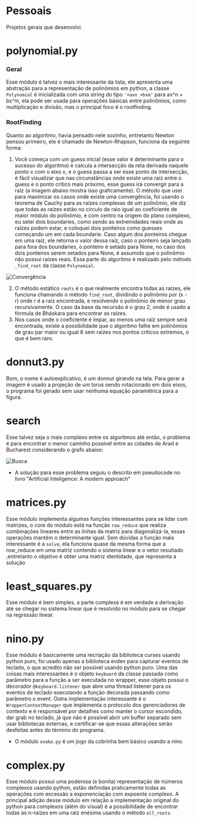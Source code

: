 # Pessoais
Projetos gerais que desenvolvi.

# polynomial.py
### Geral
Esse módulo é talvez o mais interessante da lista, ele apresenta uma abstração para a representação de polinômios em python, a classe `Polynomial` é inicializada com uma string do tipo `'+axn +bxm'` para ax^n + bx^m, ela pode ser usada para operações básicas entre polinômios, como multiplicação e divisão, mas o principal foco é o rootfinding.

### RootFinding
Quanto ao algoritmo, havia pensado nele sozinho, entretanto Newton pensou primeiro, ele é chamado de Newton-Rhapson, funciona da seguinte forma:
1. Você começa com um guess inicial (esse valor é determinante para o sucesso do algoritmo) e calcula a intersecção da reta derivada naquele ponto x com o eixo x, e o guess passa a ser esse ponto de intersecção, é fácil visualizar que nas circunstâncias onde existe uma raíz entre o guess e o ponto crítico mais próximo, esse guess irá convergir para a raíz (a imagem abaixo mostra isso graficamente). O método que usei para maximizar os casos onde existe uma convergência, foi usando o teorema de Cauchy para as raízes complexas de um polinômio, ele diz que todas as raízes estão no círculo de raio igual ao coeficiente de maior módulo do polinômio, e com centro na origem do plano complexo, eu setei dois boundaries, como sendo as extremidades reais onde as raízes podem estar, e coloquei dois ponteiros como guesses começando um em cada boundarie. Caso algum dos ponteiros chegue em uma raíz, ele retorna o valor dessa raíz, caso o ponteiro seja lançado para fora dos boundaries, o ponteiro é setado para None, no caso dos dois ponteiros serem setados para None, é assumido que o polinômio não possui raízes reais. Essa parte do algoritmo é realizado pelo método `_find_root` da classe `Polynomial`.
   
![Convergência](https://media.geeksforgeeks.org/wp-content/uploads/20230704172946/Newton-Raphson-Method.png)

2. O método estático `roots` é o que realmente encontra todas as raízes, ele funciona chamando o método `find_root`, dividindo o polinômio por (x - r) onde r é a raiz encontrada, e resolvendo o polinômio de menor grau recursivamente. O caso da base da recursão é o grau 2, onde é usado a fórmula de Bháskara para encontrar as raízes.
3. Nos casos onde o coeficiente é ímpar, ao menos uma raíz sempre será encontrada, existe a possibilidade que o algoritmo falhe em polinômios de grau par maior ou igual 6 sem raízes nos pontos críticos extremos, o que é bem raro.

# donnut3.py
Bom, o nome é autoexplicativo, é um donnut girando na tela.
Para gerar a imagem é usado a projeção de um torus sendo rotacionado em dois eixos, o programa foi gerado sem usar nenhuma equação paramétrica para a figura.

# search
Esse talvez seja o mais complexo entre os algoritmos até então, o problema é para encontrar o menor caminho possível entre as cidades de Arad e Bucharest considerando o grafo abaixo:

![Busca](https://4.bp.blogspot.com/_NpbmFwsFQhU/Sp7zQbeKksI/AAAAAAAAAA8/eV5TMj5lYjs/s280/arad1.JPG)

- A solução para esse problema seguiu o descrito em pseudocode no livro "Artificial Inteligence: A modern approach"

# matrices.py
Esse módulo implementa algumas funções interessantes para se lidar com matrizes, o core do módulo está na função `row_reduce` que realiza combinações lineares entre as linhas da matriz para diagonalizá-la, essas operações mantém o determinante igual.
Sem dúvidas a função mais interessante é a `solve`, ela funciona quase da mesma forma que a row_reduce em uma matriz contendo o sistema linear e o vetor resultado ,entretanto o objetivo é obter uma matriz identidade, que representa a solução

# least_squares.py
Esse módulo é bem simples, a parte complexa é em verdade a derivação até se chegar no sistema linear que é resolvido no módulo para se chegar na regressão linear.

# nino.py
Esse módulo é basicamente uma recriação da biblioteca curses usando python puro, foi usado apenas a biblioteca evdev para capturar eventos de teclado, o que acredito não ser possível usando python puro. Uma das coisas mais interessantes é o objeto `keyboard` da classe passada como parâmetro para a função a ser executada no wrapper, esse objeto possui o decorador `@keyboard.listener` que abre uma thread listener para os eventos de teclado executando a função decorada passando como parâmetro o event. Outra implementação interessante é o `WrapperContextManager` que implementa o protocolo dos gerenciadores de contexto e é responsável por detalhes como manter o cursor escondido, dar grab no teclado, já que não é possível abrir um buffer separado sem usar bibliotecas externas, e certificar-se que essas alterações serão desfeitas antes do término do programa.

- O módulo `snake.py` é um jogo da cobrinha bem básico usando a nino.

# complex.py
Esse módulo possui uma poderosa (e bonita) representação de números complexos usando python, estão definidas praticamente todas as operações com excessão a exponenciação com expoente complexo.
A principal adição desse módulo em relação a implementação original do python para complexos (além do visual) é a possibilidade de encontrar todas as n-raizes em uma raíz enésima usando o método `all_roots`.
